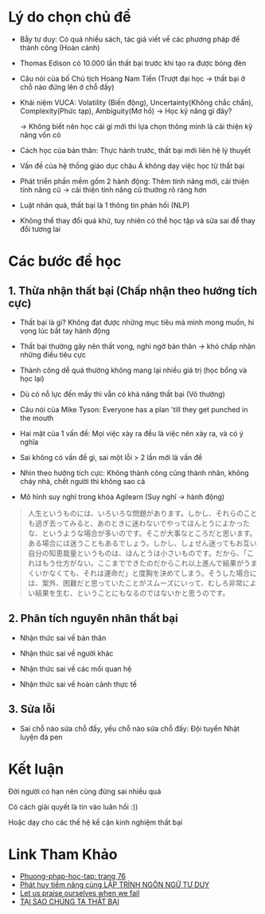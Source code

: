 # Lý do chọn chủ đề
- Bẫy tư duy: Có quá nhiều sách, tác giả viết về các phương pháp để thành công (Hoàn cảnh)

- Thomas Edison có 10.000 lần thất bại trước khi tạo ra được bóng đèn

- Câu nói của bố Chủ tịch Hoàng Nam Tiến (Trượt đại học -> thất bại ở chỗ nào đứng lên ở chỗ đấy)
  
- Khái niệm VUCA: Volatility (Biến động), Uncertainty(Không chắc chắn), Complexity(Phức tạp), Ambiguity(Mơ hồ) -> Học kỹ năng gì đây? 

    → Không biết nên học cái gì mới thì lựa chọn thông mình là cải thiện kỹ năng vốn có
   
- Cách học của bản thân: Thực hành trước, thất bại mới liên hệ lý thuyết
  
- Vấn đề của hệ thống giáo dục châu Á không dạy việc học từ thất bại
   
- Phát triển phần mềm gồm 2 hành động: Thêm tính năng mới, cải thiện tính năng cũ -> cải thiện tính năng cũ thường rõ ràng hơn
  
- Luật nhân quả, thất bại là 1 thông tin phản hồi (NLP)
  
- Không thể thay đổi quá khứ, tuy nhiên có thể học tập và sửa sai để thay đổi tương lai

# Các bước để học
## 1. Thừa nhận thất bại (Chấp nhận theo hướng tích cực)

- Thất bại là gì? Không đạt được những mục tiêu mà mình mong muốn, hi vọng lúc bắt tay hành động
  
- Thất bại thường gây nên thất vọng, nghi ngờ bản thân -> khó chấp nhận những điều tiêu cực

- Thành công dễ quá thường không mang lại nhiều giá trị (học bổng và học lại)

- Dù có nỗ lực đến mấy thì vẫn có khả năng thất bại (Vô thường)

- Câu nói của Mike Tyson: Everyone has a plan 'till they get punched in the mouth
  
- Hai mặt của 1 vấn đề: Mọi việc xảy ra đều là việc nên xảy ra, và có ý nghĩa

- Sai không có vấn đề gì, sai một lỗi > 2 lần mới là vấn đề
  
- Nhìn theo hướng tích cực: Không thành công cũng thành nhân, không cháy nhà, chết người thì không sao cả

- Mô hình suy nghĩ trong khóa Agilearn (Suy nghĩ -> hành động)
  
> 人生というものには、いろいろな問題があります。しかし、それらのことも過ぎ去ってみると、あのときに迷わないでやってほんとうによかったな、というような場合が多いのです。そこが大事なところだと思います。ある場合には迷うこともあるでしょう。しかし、しょせん迷ってもお互い自分の知恵裁量というものは、ほんとうは小さいものです。だから、「これはもう仕方がない。ここまでできたのだからこれ以上進んで結果がうまくいかなくても、それは運命だ」と度胸を決めてしまう。そうした場合には、案外、困難だと思っていたことがスムーズにいって、むしろ非常によい結果を生む、ということにもなるのではないかと思うのです。


## 2. Phân tích nguyên nhân thất bại

- Nhận thức sai về bản thân
  
- Nhận thức sai về người khác
  
- Nhận thức sai về các mối quan hệ
  
- Nhận thức sai về hoàn cảnh thực tế 
  

## 3. Sửa lỗi

- Sai chỗ nào sửa chỗ đấy, yếu chỗ nào sửa chỗ đấy: Đội tuyển Nhật luyện đá pen

# Kết luận
Đời người có hạn nên cũng đừng sai nhiều quá

Có cách giải quyết là tin vào luân hồi :))

Hoặc dạy cho các thế hệ kế cận kinh nghiệm thất bại

# Link Tham Khảo
- [Phuong-phap-hoc-tap: trang 76](https://science-technology.vn/wp-content/uploads/2014/10/Phuong-phap-hoc-tap.pdf)
- [Phát huy tiềm năng cùng LẬP TRÌNH NGÔN NGỮ TƯ DUY](https://nhatrangbooks.com/sach/phat-huy-tiem-nang-cung-nlp-tap-2-2/?gclid=CjwKCAiAioifBhAXEiwApzCzttzTddoFV_QW8-71LlFb-rBieeRy0uG4xR8v0NCCSrhEHRlAMPTz6BoCSnQQAvD_BwE)
- [Let us praise ourselves when we fail](https://www.youtube.com/watch?v=YbDYE-31VU4&t=336s)
- [TẠI SAO CHÚNG TA THẤT BẠI](https://www.youtube.com/watch?v=Oc2cth18R9I&t=1379s)